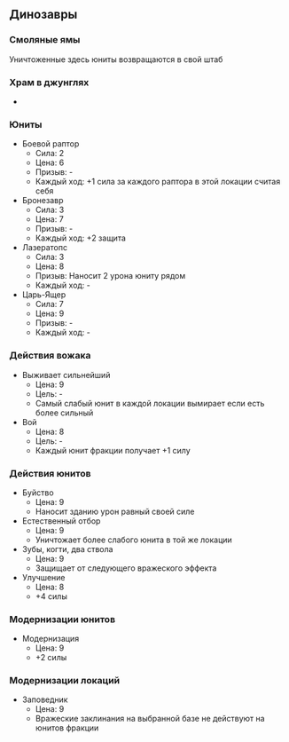 ## Динозавры

### Смоляные ямы

Уничтоженные здесь юниты возвращаются в свой штаб

### Храм в джунглях

-

### Юниты

*   Боевой раптор
    *   Сила:       2
    *   Цена:       6
    *   Призыв:     -
    *   Каждый ход: +1 сила за каждого раптора в этой локации считая себя
*   Бронезавр
    *   Сила:       3
    *   Цена:       7
    *   Призыв:     -
    *   Каждый ход: +2 защита
*   Лазератопс
    *   Сила:       3
    *   Цена:       8
    *   Призыв:     Наносит 2 урона юниту рядом
    *   Каждый ход: -
*   Царь-Ящер
    *   Сила:       7
    *   Цена:       9
    *   Призыв:     -
    *   Каждый ход: -

### Действия вожака

*   Выживает сильнейший
    *   Цена:       9
    *   Цель:       -
    *   Самый слабый юнит в каждой локации вымирает если есть более сильный
*   Вой
    *   Цена:       8
    *   Цель:       -
    *   Каждый юнит фракции получает +1 силу

### Действия юнитов

*   Буйство
    *   Цена:       9
    *   Наносит зданию урон равный своей силе
*   Естественный отбор
    *   Цена:       9
    *   Уничтожает более слабого юнита в той же локации
*   Зубы, когти, два ствола
    *   Цена:       9
    *   Защищает от следующего вражеского эффекта
*   Улучшение
    *   Цена:       8
    *   +4 силы

### Модернизации юнитов

*   Модернизация
    *   Цена:       9
    *   +2 силы

### Модернизации локаций

*   Заповедник
    *   Цена:       9
    *   Вражеские заклинания на выбранной базе не действуют на юнитов фракции
